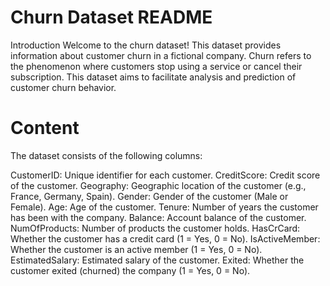 # Churn Dataset README
Introduction
Welcome to the churn dataset! This dataset provides information about customer churn in a fictional company. Churn refers to the phenomenon where customers stop using a service or cancel their subscription. This dataset aims to facilitate analysis and prediction of customer churn behavior.

# Content
The dataset consists of the following columns:

CustomerID: Unique identifier for each customer.
CreditScore: Credit score of the customer.
Geography: Geographic location of the customer (e.g., France, Germany, Spain).
Gender: Gender of the customer (Male or Female).
Age: Age of the customer.
Tenure: Number of years the customer has been with the company.
Balance: Account balance of the customer.
NumOfProducts: Number of products the customer holds.
HasCrCard: Whether the customer has a credit card (1 = Yes, 0 = No).
IsActiveMember: Whether the customer is an active member (1 = Yes, 0 = No).
EstimatedSalary: Estimated salary of the customer.
Exited: Whether the customer exited (churned) the company (1 = Yes, 0 = No).
